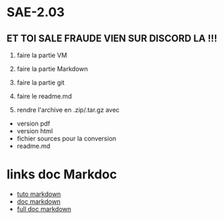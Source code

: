 # SAE-2.03

## ET TOI SALE FRAUDE VIEN SUR DISCORD LA !!!   
1. faire la partie VM
2. faire la partie Markdown
3. faire la partie git

4. faire le readme.md

5. rendre l'archive en .zip/.tar.gz avec
  * version pdf
  * version html
  * fichier sources pour la conversion
  * readme.md

# links doc Markdoc
* [tuto markdown](https://www.markdowntutorial.com/fr/lesson/7/)
* [doc markdown](https://commonmark.org/help/)
* [full doc markdown](https://docs.framasoft.org/fr/grav/markdown.html)
